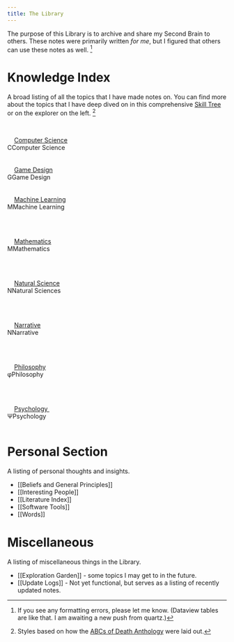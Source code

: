 ```yaml
---
title: The Library
---
```

The purpose of this Library is to archive and share my Second Brain to others. These notes were primarily written *for me*, but I figured that others can use these notes as well. [^1]

[^1]: If you see any formatting errors, please let me know. (Dataview tables are like that. I am awaiting a new push from quartz.)
# Knowledge Index
A broad listing of all the topics that I have made notes on. You can find more about the topics that I have deep dived on in this comprehensive [Skill Tree](https://whimsical.com/ontology-tree-Q29jMHUucE2kwACJfxrp1n) or on the explorer on the left. [^2]

[^2]: Styles based on how the [ABCs of Death Anthology](https://scp-wiki.wikidot.com/scp-anthology-hub) were laid out.

<div class="custom-index-container">

    <div class="custom-index-card">
	    <a href="/details/computer-science">Computer Science</a>
        <img src=""  class="image">
        <div class="custom-index-title"><span>C</span><span>Computer Science</span></div>
    </div>
    
    <div class="custom-index-card">
	    <a href="/details/creativity/game-design">Game Design</a>
        <img src=""  class="image">
        <div class="custom-index-title"><span>G</span><span>Game Design</span></div>
    </div>
    
    <div class="custom-index-card">
	    <a href="/details/machine-learning">Machine Learning</a>
        <img src=""  class="image">
        <div class="custom-index-title"><span>M</span><span>Machine Learning</span></div>
    </div>

    <div class="custom-index-card">
	    <a href="/details/mathematics">Mathematics</a>
        <img src=""  class="image">
        <div class="custom-index-title"><span>M</span><span>Mathematics</span></div>
    </div>

       <div class="custom-index-card">
	    <a href="/details/natural-sciences">Natural Science</a>
        <img src=""  class="image">
        <div class="custom-index-title"><span>N</span><span>Natural Sciences</span></div>
    </div>

    <div class="custom-index-card">
	    <a href="/details/creativity/writing">Narrative</a>
        <img src=""  class="image">
        <div class="custom-index-title"><span>N</span><span>Narrative</span></div>
    </div>

    <div class="custom-index-card">
	    <a href="/details/philosophy">Philosophy</a>
        <img src=""  class="image">
        <div class="custom-index-title"><span>φ</span><span>Philosophy</span></div>
    </div>

    <div class="custom-index-card">
	    <a href="/details/psychology">Psychology </a>
        <img src=""  class="image">
        <div class="custom-index-title"><span>Ψ</span><span>Psychology</span></div>
    </div>
</div>


# Personal Section
A listing of personal thoughts and insights.

* [[Beliefs and General Principles]]
* [[Interesting People]]
* [[Literature Index]]
* [[Software Tools]]
* [[Words]]

# Miscellaneous 
A listing of miscellaneous things in the Library.

* [[Exploration Garden]] - some topics I may get to in the future.
* [[Update Logs]] - Not yet functional, but serves as a listing of recently updated notes.